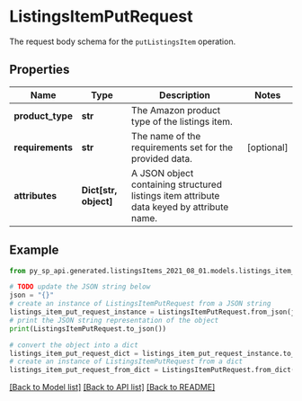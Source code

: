 # ListingsItemPutRequest

The request body schema for the `putListingsItem` operation.

## Properties

Name | Type | Description | Notes
------------ | ------------- | ------------- | -------------
**product_type** | **str** | The Amazon product type of the listings item. | 
**requirements** | **str** | The name of the requirements set for the provided data. | [optional] 
**attributes** | **Dict[str, object]** | A JSON object containing structured listings item attribute data keyed by attribute name. | 

## Example

```python
from py_sp_api.generated.listingsItems_2021_08_01.models.listings_item_put_request import ListingsItemPutRequest

# TODO update the JSON string below
json = "{}"
# create an instance of ListingsItemPutRequest from a JSON string
listings_item_put_request_instance = ListingsItemPutRequest.from_json(json)
# print the JSON string representation of the object
print(ListingsItemPutRequest.to_json())

# convert the object into a dict
listings_item_put_request_dict = listings_item_put_request_instance.to_dict()
# create an instance of ListingsItemPutRequest from a dict
listings_item_put_request_from_dict = ListingsItemPutRequest.from_dict(listings_item_put_request_dict)
```
[[Back to Model list]](../README.md#documentation-for-models) [[Back to API list]](../README.md#documentation-for-api-endpoints) [[Back to README]](../README.md)


